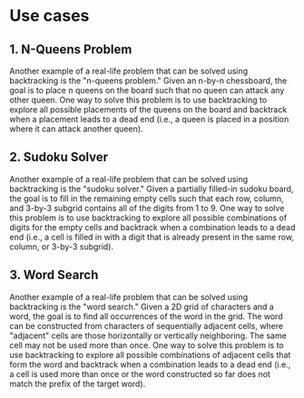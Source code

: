 # Use cases

## 1. N-Queens Problem

Another example of a real-life problem that can be solved using backtracking is the "n-queens problem." Given an n-by-n
chessboard, the goal is to place n queens on the board such that no queen can attack any other queen. One way to solve
this problem is to use backtracking to explore all possible placements of the queens on the board and backtrack when a
placement leads to a dead end (i.e., a queen is placed in a position where it can attack another queen).

## 2. Sudoku Solver

Another example of a real-life problem that can be solved using backtracking is the "sudoku solver." Given a partially
filled-in sudoku board, the goal is to fill in the remaining empty cells such that each row, column, and 3-by-3 subgrid
contains all of the digits from 1 to 9. One way to solve this problem is to use backtracking to explore all possible
combinations of digits for the empty cells and backtrack when a combination leads to a dead end (i.e., a cell is filled in
with a digit that is already present in the same row, column, or 3-by-3 subgrid).

## 3. Word Search

Another example of a real-life problem that can be solved using backtracking is the "word search." Given a 2D grid of
characters and a word, the goal is to find all occurrences of the word in the grid. The word can be constructed from
characters of sequentially adjacent cells, where "adjacent" cells are those horizontally or vertically neighboring. The
same cell may not be used more than once. One way to solve this problem is to use backtracking to explore all possible
combinations of adjacent cells that form the word and backtrack when a combination leads to a dead end (i.e., a cell is
used more than once or the word constructed so far does not match the prefix of the target word).
